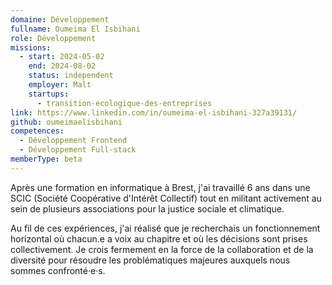 ```yaml
---
domaine: Développement
fullname: Oumeima El Isbihani
role: Développement
missions:
  - start: 2024-05-02
    end: 2024-08-02
    status: independent
    employer: Malt
    startups:
      - transition-ecologique-des-entreprises
link: https://www.linkedin.com/in/oumeima-el-isbihani-327a39131/
github: oumeimaelisbihani
competences:
  - Développement Frontend
  - Développement Full-stack
memberType: beta
---
```

Après une formation en informatique à Brest, j'ai travaillé 6 ans dans une SCIC (Société Coopérative d'Intérêt Collectif) tout en militant activement au sein de plusieurs associations pour la justice sociale et climatique.

Au fil de ces expériences, j'ai réalisé que je recherchais un fonctionnement horizontal où chacun.e a voix au chapitre et où les décisions sont prises collectivement. Je crois fermement en la force de la collaboration et de la diversité pour résoudre les problématiques majeures auxquels nous sommes confronté·e·s.